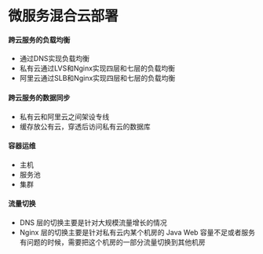 # 微服务混合云部署
#### 跨云服务的负载均衡
* 通过DNS实现负载均衡
* 私有云通过LVS和Nginx实现四层和七层的负载均衡
* 阿里云通过SLB和Nginx实现四层和七层的负载均衡

#### 跨云服务的数据同步
* 私有云和阿里云之间架设专线
* 缓存放公有云，穿透后访问私有云的数据库

#### 容器运维
* 主机
* 服务池
* 集群

#### 流量切换
* DNS 层的切换主要是针对大规模流量增长的情况
* Nginx 层的切换主要是针对私有云内某个机房的 Java Web 容量不足或者服务有问题的时候，需要把这个机房的一部分流量切换到其他机房

#### 